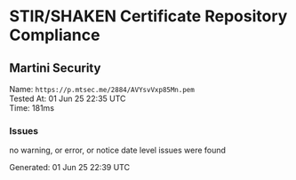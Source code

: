 # STIR/SHAKEN Certificate Repository Compliance

## Martini Security

Name: `https://p.mtsec.me/2884/AVYsvVxp85Mn.pem`\
Tested At: 01 Jun 25 22:35 UTC\
Time: 181ms

### Issues

no warning, or error, or notice date level issues were found

Generated: 01 Jun 25 22:39 UTC